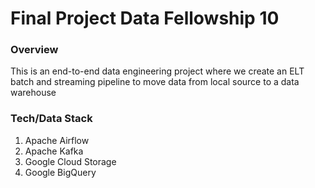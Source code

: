 # Final Project Data Fellowship 10

### Overview
This is an end-to-end data engineering project where we create an ELT batch and streaming pipeline to move data from local source to a data warehouse

### Tech/Data Stack
1. Apache Airflow
2. Apache Kafka
3. Google Cloud Storage
4. Google BigQuery
